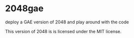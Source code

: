 2048gae
=======

deploy a GAE version of 2048 and play around with the code

This version of 2048 is is licensed under the MIT license.
